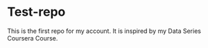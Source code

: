 # Test-repo
This is the first repo for my account.  It is inspired by my Data Series Coursera Course.
